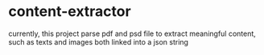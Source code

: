 content-extractor
=================

currently, this project parse pdf and psd file to extract meaningful content, such as texts and images both linked into a json string
